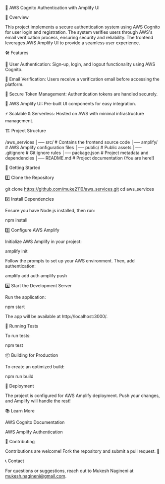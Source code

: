 🚀 AWS Cognito Authentication with Amplify UI

🌟 Overview

This project implements a secure authentication system using AWS Cognito for user login and registration. The system verifies users through AWS's email verification process, ensuring security and reliability. The frontend leverages AWS Amplify UI to provide a seamless user experience.

🛠️ Features

🔑 User Authentication: Sign-up, login, and logout functionality using AWS Cognito.

📧 Email Verification: Users receive a verification email before accessing the platform.

🔐 Secure Token Management: Authentication tokens are handled securely.

🎨 AWS Amplify UI: Pre-built UI components for easy integration.

⚡ Scalable & Serverless: Hosted on AWS with minimal infrastructure management.

🏗️ Project Structure

/aws_services
│── src/               # Contains the frontend source code
│── amplify/           # AWS Amplify configuration files
│── public/            # Public assets
│── .gitignore         # Git ignore rules
│── package.json       # Project metadata and dependencies
│── README.md          # Project documentation (You are here!)

🚀 Getting Started

1️⃣ Clone the Repository

git clone https://github.com/muke2110/aws_services.git
cd aws_services

2️⃣ Install Dependencies

Ensure you have Node.js installed, then run:

npm install

3️⃣ Configure AWS Amplify

Initialize AWS Amplify in your project:

amplify init

Follow the prompts to set up your AWS environment. Then, add authentication:

amplify add auth
amplify push

4️⃣ Start the Development Server

Run the application:

npm start

The app will be available at http://localhost:3000/.

🧪 Running Tests

To run tests:

npm test

📦 Building for Production

To create an optimized build:

npm run build

🚀 Deployment

The project is configured for AWS Amplify deployment. Push your changes, and Amplify will handle the rest!

📚 Learn More

AWS Cognito Documentation

AWS Amplify Authentication

🤝 Contributing

Contributions are welcome! Fork the repository and submit a pull request. 🚀

📞 Contact

For questions or suggestions, reach out to Mukesh Nagineni at mukesh.nagineni@gmail.com.

